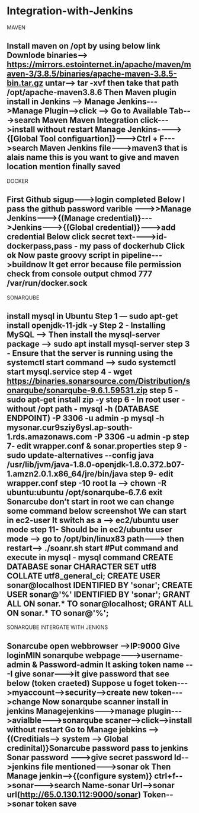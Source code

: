 # Integration-with-Jenkins

MAVEN 

Install maven on /opt by using below link
Downlode binaries--> https://mirrors.estointernet.in/apache/maven/maven-3/3.8.5/binaries/apache-maven-3.8.5-bin.tar.gz
untar--> tar -xvf 
then take that path /opt/apache-maven3.8.6
Then
Maven plugin install in Jenkins --> Manage Jenkins--->Manage Plugin-->click --> Go to Available Tab--->search Maven
Maven Integration click--->install without restart
Manage Jenkins---->{[Global Tool configuartion]}--->Ctrl + F--->search Maven
Jenkins file--->maven3 that is alais name this is you want to give and maven location mention finally saved
---------

DOCKER 

First Github sigup--->login completed
Below I pass the github password varible --->>Manage Jenkins--->{(Manage credential)}--->Jenkins--->{(Global credential)}--->add credential
Below click secret text---->id- dockerpass,pass - my pass of dockerhub
Click ok
Now paste groovy script in pipeline--->buildnow
It get error because file permission check from console output
chmod 777 /var/run/docker.sock
-----------

SONARQUBE

install mysql in Ubuntu
Step 1 — sudo apt-get install openjdk-11-jdk -y
Step 2 - Installing MySQL --> Then install the mysql-server package --> sudo apt install mysql-server
step 3 - Ensure that the server is running using the systemctl start command --> sudo systemctl start mysql.service
step 4 - wget https://binaries.sonarsource.com/Distribution/sonarqube/sonarqube-9.6.1.59531.zip
step 5 - sudo apt-get install zip -y
step 6 - In root user - without /opt path - mysql -h (DATABASE ENDPOINT) -P 3306 -u admin -p
mysql -h mysonar.cur9sziy6ysl.ap-south-1.rds.amazonaws.com -P 3306 -u admin -p
step 7-  edit wrapper.conf & sonar.properties
step 9 - sudo update-alternatives --config java
   /usr/lib/jvm/java-1.8.0-openjdk-1.8.0.372.b07-1.amzn2.0.1.x86_64/jre/bin/java
step 9-  edit wrapper.conf 
step -10 root la --> chown -R ubuntu:ubuntu /opt/sonarqube-6.7.6
exit
Sonarcube don’t start in root we can change some command below screenshot
We can start in ec2-user
It switch as a --> ec2/ubuntu user mode
step 11- Should be in ec2/ubuntu user mode --> go to /opt/bin/linux83 path---> then restart--> ./soanr.sh start
#Put command and execute  in mysql - mysql command
CREATE DATABASE sonar CHARACTER SET utf8 COLLATE utf8_general_ci;
CREATE USER sonar@localhost IDENTIFIED BY 'sonar';
CREATE USER sonar@'%' IDENTIFIED BY 'sonar';
GRANT ALL ON sonar.* TO sonar@localhost;
GRANT ALL ON sonar.* TO sonar@'%';
--------------
SONARQUBE INTERGATE WITH JENKINS

Sonarcube open webbrowser -->IP:9000
Give loginMIN sonarqube webpage--->username-admin & Password-admin
It asking token name ---I give sonar--->it give password that see below (token craeted)
Suppose u foget token--->myaccount-->security-->create new token--->change
Now sonarqube scanner install in jenkins
Managejenkins--->manage plugin--->avialble--->sonarqube scaner-->click-->install without restart
Go to Manage jebkins --> {(**Creditials--> system --> Global credinital**)}Sonarcube password pass to jenkins
Sonar password --->give secret password
Id-->jenkins file mentioned--->sonar
ok
Then
Manage jenkin-->{(**configure system**)}
ctrl+f-->sonar--->search
Name-sonar
Url-->sonar url(http://65.0.130.112:9000/sonar)
Token-->sonar token
save
------------------
















